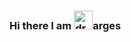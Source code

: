 ### Hi there I am <img src="https://see.fontimg.com/api/renderfont4/1V3Z/eyJyIjoiZnMiLCJoIjo5OCwidyI6MTUwMCwiZnMiOjY1LCJmZ2MiOiIjM0VCNThCIiwiYmdjIjoiIzFEMkE0NiIsInQiOjF9/bg/might-chain-regular.png" alt="drawing" width="30"/>arges



<!--
**narsan/narsan** is a ✨ _special_ ✨ repository because its `README.md` (this file) appears on your GitHub profile.

Here are some ideas to get you started:

- 🔭 I’m currently working on ...
- 🌱 I’m currently learning ...
- 👯 I’m looking to collaborate on ...
- 🤔 I’m looking for help with ...
- 💬 Ask me about ...
- 📫 How to reach me: ...
- 😄 Pronouns: ...
- ⚡ Fun fact: ...
-->
